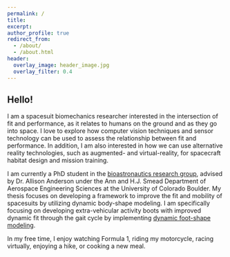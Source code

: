 ```yaml
---
permalink: /
title: 
excerpt: 
author_profile: true
redirect_from: 
  - /about/
  - /about.html
header:
  overlay_image: header_image.jpg
  overlay_filter: 0.4
---
```


## Hello!

I am a spacesuit biomechanics researcher interested in the intersection of fit and performance, as it relates to humans on the ground and as they go into space. I love to explore how computer vision techniques and sensor technology can be used to assess the relationship between fit and performance. In addition, I am also interested in how we can use alternative reality technologies, such as augmented- and virtual-reality, for spacecraft habitat design and mission training. 

I am currently a PhD student in the [bioastronautics research group](https://www.colorado.edu/bioastronautics/), advised by Dr. Allison Anderson under the Ann and H.J. Smead Department of Aerospace Engineering Sciences at the University of Colorado Boulder. My thesis focuses on developing a framework to improve the fit and mobility of spacesuits by utilizing dynamic body-shape modeling. I am specifically focusing on developing extra-vehicular activity boots with improved dynamic fit through the gait cycle by implementing [dynamic foot-shape modeling](https://anderson-cu-bioastronautics.github.io/dynamic_foot_shape_model_viewer/).

In my free time, I enjoy watching Formula 1, riding my motorcycle, racing virtually, enjoying a hike, or cooking a new meal. 